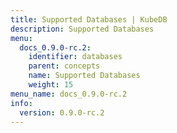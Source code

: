 ```yaml
---
title: Supported Databases | KubeDB
description: Supported Databases
menu:
  docs_0.9.0-rc.2:
    identifier: databases
    parent: concepts
    name: Supported Databases
    weight: 15
menu_name: docs_0.9.0-rc.2
info:
  version: 0.9.0-rc.2
---
```


